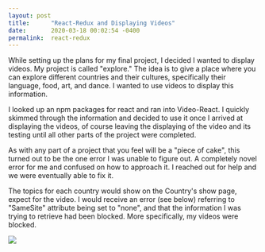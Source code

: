 ```yaml
---
layout: post
title:      "React-Redux and Displaying Videos"
date:       2020-03-18 00:02:54 -0400
permalink:  react-redux
---
```



While setting up the plans for my final project, I decided I wanted to display videos.  My project is called "explore."  The idea is to give a place where you can explore different countries and their cultures, specifically their language, food, art, and dance.  I wanted to use videos to display this information.

I looked up an npm packages for react and ran into Video-React.  I quickly skimmed through the information and decided to use it once I arrived at displaying the videos, of course leaving the displaying of the video and its testing until all other parts of the project were completed.

As with any part of a project that you feel will be a "piece of cake", this turned out to be the one error I was unable to figure out.  A completely novel error for me and confused on how to approach it.  I reached out for help and we were eventually able to fix it.

The topics for each country would show  on the Country's show page, expect for the video.  I would receive an error (see below) referring to "SameSite" attribute being set to "none", and that the information I was trying to retrieve had been blocked.  More specifically, my videos were blocked.

![](https://heroku-blog-files.s3.amazonaws.com/posts/1580746311-Screen%20Shot%202019-12-17%20at%204.44.39%20PM.png)



